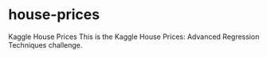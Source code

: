 # house-prices
Kaggle House Prices
This is the Kaggle House Prices: Advanced Regression Techniques challenge.
